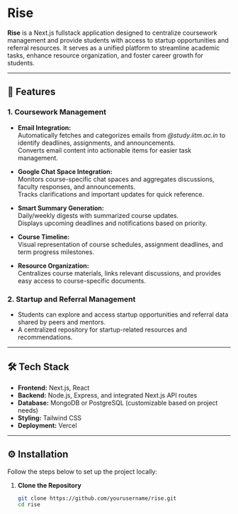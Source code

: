 # Rise  

**Rise** is a Next.js fullstack application designed to centralize coursework management and provide students with access to startup opportunities and referral resources. It serves as a unified platform to streamline academic tasks, enhance resource organization, and foster career growth for students.  

---

## 🚀 Features  

### 1. **Coursework Management**  
- **Email Integration:**  
  Automatically fetches and categorizes emails from *@study.iitm.ac.in* to identify deadlines, assignments, and announcements.  
  Converts email content into actionable items for easier task management.  

- **Google Chat Space Integration:**  
  Monitors course-specific chat spaces and aggregates discussions, faculty responses, and announcements.  
  Tracks clarifications and important updates for quick reference.  

- **Smart Summary Generation:**  
  Daily/weekly digests with summarized course updates.  
  Displays upcoming deadlines and notifications based on priority.  

- **Course Timeline:**  
  Visual representation of course schedules, assignment deadlines, and term progress milestones.  

- **Resource Organization:**  
  Centralizes course materials, links relevant discussions, and provides easy access to course-specific documents.  

### 2. **Startup and Referral Management**  
- Students can explore and access startup opportunities and referral data shared by peers and mentors.  
- A centralized repository for startup-related resources and recommendations.  

---

## 🛠️ Tech Stack  

- **Frontend:** Next.js, React  
- **Backend:** Node.js, Express, and integrated Next.js API routes  
- **Database:** MongoDB or PostgreSQL (customizable based on project needs)  
- **Styling:** Tailwind CSS  
- **Deployment:** Vercel  

---

## ⚙️ Installation  

Follow the steps below to set up the project locally:  

1. **Clone the Repository**  
   ```bash
   git clone https://github.com/yourusername/rise.git
   cd rise
